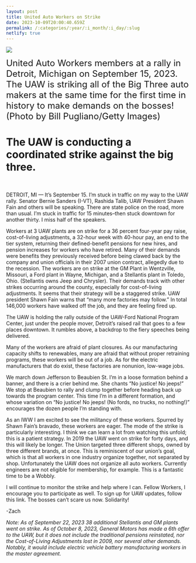 ```yaml
---
layout: post
title: United Auto Workers on Strike
date: 2023-10-09T20:00:40.659Z
permalink: /:categories/:year/:i_month/:i_day/:slug
netlify: true
---
```

<p><img src="https://industrialworker.org/wp-content/uploads/2023/10/UAW.jpg"></p>
<font size=5>United Auto Workers members at a rally in Detroit, Michigan on September 15, 2023. The UAW is striking all of the Big Three auto makers at the same time for the first time in history to make demands on the bosses! (Photo by Bill Pugliano/Getty Images)</font><br>
<h1>The UAW is conducting a coordinated strike against the big three.</h1><br>
<p>DETROIT, MI — It’s September 15. I’m stuck in traffic on my way to the UAW rally. Senator Bernie Sanders (I-VT), Rashida Talib, UAW President Shawn Fain and others will be speaking. There are state police on the road, more than usual. I’m stuck in traffic for 15 minutes–then stuck downtown for another thirty. I miss half of the speakers.</p>

<p><a href="https://apnews.com/article/auto-uaw-workers-strike-gm-ford-stellantis-7ce3ca9d94b911250d07556b7af376c7"><a>Workers at 3 UAW plants are on strike</a> for a 36 percent four-year pay raise, cost-of-living adjustments, a 32-hour week with 40-hour pay, an end to the tier system, returning their defined-benefit pensions for new hires, and pension increases for workers who have retired. <a href="https://newrepublic.com/article/155088/gm-uaw-workers-strike"><a>Many of their demands were benefits they previously received before being clawed back by the company and union officials in their 2007 union contract</a>, allegedly due to the recession. The workers are on strike at the GM Plant in Wentzville, Missouri, a Ford plant in Wayne, Michigan, and a Stellantis plant in Toledo, Ohio. (Stellantis owns Jeep and Chrysler). Their demands track with other strikes occurring around the county, especially for cost-of-living adjustments. It seems that their strategy will be a staggered strike. UAW president Shawn Fain warns that “many more factories may follow.” In total 146,000 workers have walked off the job, and they are feeling fired up.</p>

<p>The UAW is holding the rally outside of the UAW-Ford National Program Center, just under the people mover, Detroit’s raised rail that goes to a few places downtown. It rumbles above, a backdrop to the fiery speeches being delivered.</p>

<p>Many of the workers are afraid of plant closures. As our manufacturing capacity shifts to renewables, many are afraid that without proper retraining programs, these workers will be out of a job. As for the electric manufacturers that do exist, these factories are nonunion, low-wage jobs. </p>

<p>We march down Jefferson to Beaubien St. I’m in a loose formation behind a banner, and there is a crier behind me. She chants “No justice! No jeeps!” We stop at Beaubien to rally and clump together before heading back up towards the program center. This time I’m in a different formation, and whose variation on “No justice! No jeeps! (No fords, no trucks, no nothing!)” encourages the dozen people I’m standing with.</p>

<p>As an IWW I am excited to see the militancy of these workers. Spurred by Shawn Fain’s bravado, these workers are eager. The mode of the strike is particularly interesting. I think we can learn a lot from watching this unfold; this is a patient strategy. In 2019 the UAW went on strike for forty days, and this will likely be longer. The Union targeted three different shops, owned by three different brands, at once. This is reminiscent of our union’s goal, which is that all workers in one industry organize together, not separated by shop. Unfortunately the UAW does not organize all auto workers. Currently engineers are not eligible for membership, for example. This is a fantastic time to be a Wobbly.</p>

<p>I will continue to monitor the strike and help where I can. Fellow Workers, I encourage you to participate as well. To sign up for UAW updates, follow this <a href="https://actionnetwork.org/forms/sign-up-for-big-3-updates?source=uaw_org_splash"><a>link</a>. The bosses can’t scare us now. Solidarity!</p>

<p>-Zach</p>


<p><i>Note: As of September 22, 2023 38 additional Stellantis and GM plants went on strike. As of October 8, 2023, General Motors has made a 6th offer to the UAW, but it does not include the traditional pensions reinstated, nor the Cost-of-Living Adjustments lost in 2009, nor several other demands. Notably, <a href="https://www.detroitnews.com/story/business/autos/2023/10/08/uaw-strike-day-24-workers-rally-supplemental-temporary-mack-trucks/71110328007/"><a>it would include electric vehicle battery manufacturing workers</a> in the master agreement.</i></p>
